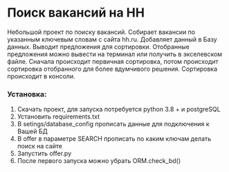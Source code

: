 # Поиск вакансий на HH

Небольшой проект по поиску вакансий. Собирает вакансии по указанным ключевым словам с сайта hh.ru. 
Добавляет данный в Базу данных. Выводит предложения для сортировки. Отобранные предложения можно вывести на терминал
или получить в экселевском файле. 
Сначала происходит первичная сортировка, потом происходит сортировка отобранного для более вдумчивого решения.
Сортировка происходит в консоли. 

### Установка:
1. Скачать проект, для запуска потребуется python 3.8 + и postgreSQL
2. Установить requirements.txt
3. В setings/database_config прописать данные для подключения к Вашей БД
4. В offer в параметре SEARCH прописать по каким ключам делать поиск на сайте
5. Запустить offer.py
6. После первого запуска можно убрать ORM.check_bd()
